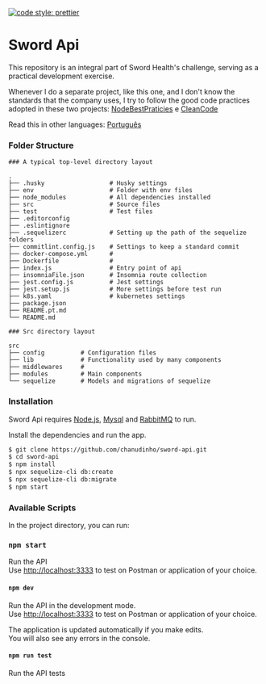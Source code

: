 [![code style: prettier](https://img.shields.io/badge/code_style-prettier-ff69b4.svg?style=flat-square)](https://github.com/prettier/prettier)

# Sword Api

This repository is an integral part of Sword Health's challenge, serving as a practical development exercise.

Whenever I do a separate project, like this one, and I don't know the standards that the company uses, I try to follow the good code practices adopted in these two projects: [NodeBestPraticies](https://github.com/goldbergyoni/nodebestpractices) e [CleanCode](https://github.com/ryanmcdermott/clean-code-javascript)

Read this in other languages: [Português](README.pt.md)

### Folder Structure
```
### A typical top-level directory layout

.
├── .husky                  # Husky settings
├── env                     # Folder with env files
├── node_modules            # All dependencies installed
├── src                     # Source files
├── test                    # Test files
├── .editorconfig
├── .eslintignore
├── .sequelizerc            # Setting up the path of the sequelize folders
├── commitlint.config.js    # Settings to keep a standard commit
├── docker-compose.yml      #
├── Dockerfile              #
├── index.js                # Entry point of api
├── insomniaFile.json       # Insomnia route collection
├── jest.config.js          # Jest settings
├── jest.setup.js           # More settings before test run
├── k8s.yaml                # kubernetes settings
├── package.json
├── README.pt.md
└── README.md

```

```
### Src directory layout

src
├── config          # Configuration files
├── lib             # Functionality used by many components
├── middlewares     #
├── modules         # Main components
└── sequelize       # Models and migrations of sequelize
```

### Installation

Sword Api requires [Node.js](https://nodejs.org/), [Mysql](https://www.mysql.com/) and [RabbitMQ](https://www.rabbitmq.com/) to run.

Install the dependencies and run the app.

```sh
$ git clone https://github.com/chanudinho/sword-api.git
$ cd sword-api
$ npm install
$ npx sequelize-cli db:create
$ npx sequelize-cli db:migrate
$ npm start
```

### Available Scripts

In the project directory, you can run:

### `npm start`
Run the API<br>
Use [http://localhost:3333](http://localhost:3333) to test on Postman or application of your choice.

#### `npm dev`

Run the API in the development mode.<br>
Use [http://localhost:3333](http://localhost:3333) to test on Postman or application of your choice.

The application is updated automatically if you make edits.<br>
You will also see any errors in the console.

#### `npm run test`

Run the API tests
